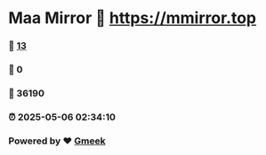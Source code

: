 # Maa Mirror :link: https://mmirror.top 
### :page_facing_up: [13](https://mmirror.top/tag.html) 
### :speech_balloon: 0 
### :hibiscus: 36190 
### :alarm_clock: 2025-05-06 02:34:10 
### Powered by :heart: [Gmeek](https://github.com/Meekdai/Gmeek)
